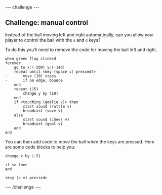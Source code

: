 --- challenge ---

## Challenge: manual control
Instead of the ball moving left and right automatically, can you allow your player to control the ball with the `a` and `d` keys?

To do this you’ll need to remove the code for moving the ball left and right.

```blocks3
when green flag clicked
forever
    go to x:(-200) y:(-140)
    repeat until <key (space v) pressed?>
-       move (10) steps
-       if on edge, bounce
    end
    repeat (15)
        change y by (10)
    end
    if <touching (goalie v)> then
        start sound (rattle v)
        broadcast (save v)
    else
        start sound (cheer v)
        broadcast (goal v)
    end
end
```

You can then add code to move the ball when the keys are pressed. Here are some code blocks to help you:

```blocks3
change x by (-5)

if <> then 
end

<key (a v) pressed>
```

--- /challenge ---
